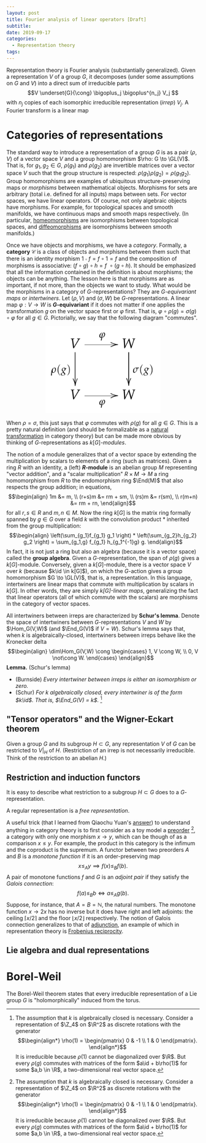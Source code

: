 ```yaml
---
layout: post
title: Fourier analysis of linear operators [Draft]
subtitle:
date: 2019-09-17
categories:
  - Representation theory
tags:
---
```


<!-- There are many ways to make new representations from ones. $V\otimes V$, $\Sym^k V$, $\wedge^k V$, the space of polynomials over $V$, or induction.-->

Representation theory is Fourier analysis (substantially generalized). Given a representation $V$ of a group $G$, it decomposes (under some assumptions on $G$ and $V$) into a direct sum of irreducible parts
$$V \underset{G}{\cong} \bigoplus_j \bigoplus^{n_j} V_j $$
with $n_j$ copies of each isomorphic irreducible representation (*irrep*) $V_j$. A Fourier transform is a linear map

# Categories of representations

The standard way to introduce a representation of a group $G$ is as a pair $(\rho,V)$ of a vector space $V$ and a group homomorphism $\rho: G \to \GL(V)$. That is, for $g_1,g_2 \in G$, $\rho(g_1)$ and $\rho(g_2)$ are invertible matrices over a vector space $V$ such that the group structure is respected: $\rho(g_1)\rho(g_2) = \rho(g_1 g_2)$. Group homomorphisms are examples of ubiquitous structure-preserving maps or *morphisms* between mathematical objects. Morphisms for sets are arbitrary (total i.e. defined for all inputs) maps between sets. For vector spaces, we have linear operators. Of course, not only algebraic objects have morphisms. For example, for topological spaces and smooth manifolds, we have continuous maps and smooth maps respectively. (In particular, [homeomorphisms](https://en.wikipedia.org/wiki/Homeomorphism) are isomorphisms between topological spaces, and [diffeomorphisms](https://en.wikipedia.org/wiki/Diffeomorphism) are isomorphisms between smooth manifolds.)

Once we have objects and morphisms, we have a *category*. Formally, a **category** $\mathcal{C}$ is a class of objects and morphisms between them such that there is an identity morphism $1\circ f = f\circ 1 = f$ and the composition of morphisms is associative: $(f \circ g) \circ h = f\ \circ (g \circ h)$. It should be emphasized that all the information contained in the definition is about morphisms; the objects can be anything. The lesson here is that morphisms are as important, if not more, than the objects we want to study. What would be the morphisms in a category of $G$-representations? They are *$G$-equivariant maps* or *intertwiners*. Let $(\rho,V)$ and $(\sigma,W)$ be $G$-representations. A linear map $\varphi:V\to W$ is **$G$-equivariant** if it does not matter if one applies the transformation $g$ on the vector space first or $\varphi$ first. That is, $\varphi\circ\rho(g) = \sigma(g)\circ\varphi$ for all $g \in G$. Pictorially, we say that the following diagram "commutes".
<center>
<img src="/assets/img/2019/intertwiner.PNG" style="width: 300px;"/>
</center>

When $\rho=\sigma$, this just says that $\varphi$ commutes with $\rho(g)$ for all $g \in G$.
This is a pretty natural definition (and should be formalizable as a [natural transformation](https://en.wikipedia.org/wiki/Natural_transformation) in category theory) but can be made more obvious by thinking of $G$-representations as $k[G]$-*modules*.

The notion of a module generalizes that of a vector space by extending the multiplication by scalars to elements of a ring (such as matrices). Given a ring $R$ with an identity, a (left) **$R$-module** is an abelian group $M$ representing "vector addition", and a "scalar multiplication" $R \times M \to M$ a ring homomorphism from $R$ to the endomorphism ring $\End(M)$ that also respects the group addition; in equations,
$$\begin{align}
  1m &= m, \\
  (r+s)m &= rm + sm, \\
  (rs)m &= r(sm), \\
  r(m+n) &= rm + rn,
\end{align}$$
for all $r,s \in R$ and $m,n \in M$. Now the ring $k[G]$ is the matrix ring formally spanned by $g \in G$ over a field $k$ with the convolution product * inherited from the group multiplication:
$$\begin{align}
  \left(\sum_{g_1}f_{g_1} g_1 \right) * \left(\sum_{g_2}h_{g_2} g_2 \right) = \sum_{g_1,g} f_{g_1} h_{g_1^{-1}g} g.
\end{align}$$
 In fact, it is not just a ring but also an algebra (because it is a vector space) called the **group algebra**. Given a $G$-representation, the span of $\rho(g)$ gives a $k[G]$-module. Conversely, given a $k[G]$-module, there is a vector space $V$ over $k$ (because $k\id \in k[G]$), on which the $G$-action gives a group homomorphism $G \to \GL(V)$, that is, a representation. In this language, intertwiners are linear maps that commute with multiplication by scalars in $k[G]$. In other words, they are simply *$k[G]$-linear maps*, generalizing the fact that linear operators (all of which commute with the scalars) are morphisms in the category of vector spaces.

All intertwiners between irreps are characterized by **Schur's lemma**. Denote the space of intertwiners between $G$-representations $V$ and $W$ by $\Hom_G(V,W)$ (and $\End_G(V)$ if $V=W$). Schur's lemma says that, when $k$ is algebraically-closed, intertwiners between irreps behave like the Kronecker delta
$$\begin{align}
  \dim\Hom_G(V,W) \cong
  \begin{cases}
    1, V \cong W, \\
    0, V \not\cong W.
  \end{cases}
\end{align}$$
**Lemma.** (Schur's lemma)

- (Burnside) *Every intertwiner between irreps is either an isomorphism or zero.*
- (Schur) *For $k$ algebraically closed, every intertwiner is of the form $k\id$. That is, $\End_G(V) = k$.* [^1]

<!-- It will be convenient to use a more sophisticated definition later on (namely $G$-representations as $K[G]$-modules). To understand mathematical objects, we need to understand structure-preserving maps or *morphisms* between them.-->

## "Tensor operators" and the Wigner-Eckart theorem

Given a group $G$ and its subgroup $H\subset G$, any representation $V$ of $G$ can be restricted to $V\bigr|{}_H$ of $H$. (Restriction of an irrep is not necessarily irreducible. Think of the restriction to an abelian $H$.)

## Restriction and induction functors

It is easy to describe what restriction to a subgroup $H\subset G$ does to a $G$-representation.

A regular representation is a *free representation*.


  A useful trick (that I learned from Qiaochu Yuan's [answer](https://math.stackexchange.com/a/25515)) to understand anything in category theory is to first consider as a toy model a [preorder](https://en.wikipedia.org/wiki/Preorder) [^1], a category with only one morphism $x\to y$, which can be though of as a comparison $x\le y$. For example, the product in this category is the infimum and the coproduct is the supremum. A functor between two preorders $A$ and $B$ is a *monotone function* if it is an order-preserving map
  $$ x \le_A y \implies f(x) \le_B f(b). $$
  A pair of monotone functions $f$ and $G$ is an *adjoint pair* if they satisfy the *Galois connection*:
  $$ f(a) \le_B b \iff a \le_A g(b). $$
  Suppose, for instance, that $A = B = \mathbb{N}$, the natural numbers. The monotone function $x \to 2x$ has no inverse but it does have right and left adjoints: the ceiling $\lceil x/2 \rceil$ and the floor $\lfloor x/2 \rfloor$ respectively. The notion of Galois connection generalizes to that of [adjunction](https://en.wikipedia.org/wiki/Adjoint_functors), an example of which in representation theory is [Frobenius reciprocity](https://en.wikipedia.org/wiki/Frobenius_reciprocity).

## Lie algebra and dual representations

# Borel-Weil

The Borel-Weil theorem states that every irreducible representation of a Lie group $G$ is "holomorphically" induced from the torus.

[^1]: The assumption that $k$ is algebraically closed is necessary. Consider a representation of $\Z_4$ on $\R^2$ as discrete rotations with the generator
$$\begin{align*}
\rho(1) = \begin{pmatrix}
0 & -1 \\
1 & 0
\end{pmatrix}.
\end{align*}$$
It is irreducible because $\rho(1)$ cannot be diagonalized over $\R$. But every $\rho(g)$ commutes with matrices of the form $a\id + b\rho(1)$ for some $a,b \in \R$, a two-dimensional real vector space.
